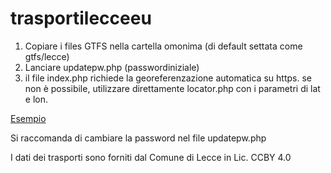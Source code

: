 # trasportilecceeu
 
1) Copiare i files GTFS nella cartella omonima (di default settata come gtfs/lecce)
2) Lanciare updatepw.php (passwordiniziale)
3) il file index.php richiede la georeferenzazione automatica su https. se non è possibile, utilizzare direttamente locator.php con i parametri di lat e lon.
 
[Esempio](https://www.piersoft.it/trasportilecceeu/locator.php?lat=40.346118920850095&lon=18.16610813140869)

Si raccomanda di cambiare la password nel file updatepw.php

I dati dei trasporti sono forniti dal Comune di Lecce in Lic. CCBY 4.0
